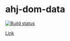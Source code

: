 # ahj-dom-data
[![Build status](https://ci.appveyor.com/api/projects/status/9rf8n5aco08cxocc/branch/main?svg=true)](https://ci.appveyor.com/project/RebikHub/ahj-dom-data/branch/main)

[Link](https://rebikhub.github.io/ahj-dom-data/)